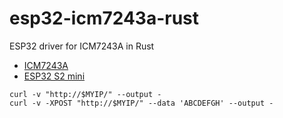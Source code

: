# esp32-icm7243a-rust

ESP32 driver for ICM7243A in Rust

* [ICM7243A](https://www.mouser.com/datasheet/2/698/intersil_icm7243-1278225.pdf)
* [ESP32 S2 mini](https://www.wemos.cc/en/latest/s2/s2_mini.html)


```
curl -v "http://$MYIP/" --output - 
curl -v -XPOST "http://$MYIP/" --data 'ABCDEFGH' --output - 
```
